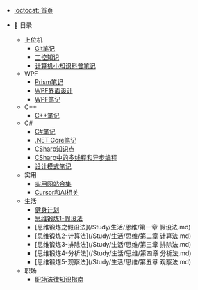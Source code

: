 - [:octocat: 首页](/README)

- :memo: 目录
   * 上位机
     * [Git笔记](/Study/上位机/Git学习笔记.md)
     * [工控知识](/Study/上位机/工控知识学习.md)
     * [计算机小知识科普笔记](/Study/上位机/计算机小知识科普笔记.md)
   * WPF
     * [Prism笔记](/Study/WPF/Prism学习笔记.md)
     * [WPF界面设计](/Study/WPF/WPF界面设计.md)
     * [WPF笔记](/Study/WPF/WPF学习笔记.md)
   * C++
     * [C++笔记](/Study/C++/C++学习笔记.md)
   * C#
     * [C#笔记](/Study/CSharp/CSharp学习笔记.md)
     * [.NET Core笔记](/Study/CSharp/NETCore学习笔记.md)
     * [CSharp知识点](/Study/CSharp/CSharp知识点.md)
     * [CSharp中的多线程和异步编程](/Study/CSharp/CSharp中的多线程和异步编程.md)
     * [设计模式笔记](/Study/CSharp/设计模式学习笔记.md)
   * 实用
     * [实用网站合集](/Study/实用/实用网站合集.md)
     * [Cursor和AI相关](/Study/实用/Cursor和AI相关.md)
   * 生活
     * [健身计划](/Study/生活/健身计划.md)
     * [思维锻炼1-假设法](/Study/生活/健身计划.md)
     * [思维锻炼之假设法](/Study/生活/思维/第一章 假设法.md)
     * [思维锻炼2-计算法](/Study/生活/思维/第二章 计算法.md)
     * [思维锻炼3-排除法](/Study/生活/思维/第三章 排除法.md)
     * [思维锻炼4-分析法](/Study/生活/思维/第四章 分析法.md)
     * [思维锻炼5-观察法](/Study/生活/思维/第五章 观察法.md)
   * 职场
     * [ 职场法律知识指南](/Study/职场/职场法律知识指南.md)

